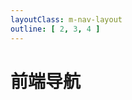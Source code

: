 ```yaml
---
layoutClass: m-nav-layout
outline: [ 2, 3, 4 ]
---
```


<script>import {NAV_DATA} from './data';
export default {
  setup() {
    return { NAV_DATA }
  }
}
</script>
<style>
@import './index.scss';
</style>

# 前端导航
<MNavLinks v-for="{title, items} in NAV_DATA" :title="title" :items="items" />
